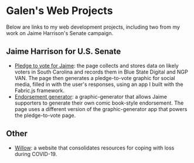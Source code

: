 # Galen's Web Projects
Below are links to my web development projects, including two from my work on Jaime Harrison's Senate campaign. 

## Jaime Harrison for U.S. Senate

- [Pledge to vote for Jaime](https://galenwinsor.com/pledge-to-vote): the page collects and stores data on likely voters in South Carolina and records them in Blue State Digital and NGP VAN. The page then generates a pledge-to-vote graphic for social media, filled in with the user's responses, using an app I built with the Fabric.js framework. 
- [Endorsement generator](https://galenwinsor.com/graphic-maker): a graphic-generator that allows Jaime supporters to generate their own comic book-style endorsement. The page uses a different version of the graphic-generator app that powers the pledge-to-vote page. 

## Other

- [Willow](https://willow-resource.com): a website that consolidates resources for coping with loss during COVID-19. 

